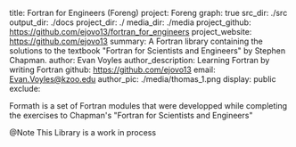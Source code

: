 title: Fortran for Engineers (Foreng)
project: Foreng
graph: true
src_dir: ./src
output_dir: ./docs
project_dir: ./
media_dir: ./media
project_github: https://github.com/ejovo13/fortran_for_engineers
project_website: https://github.com/ejovo13
summary: A Fortran library containing the solutions to the textbook "Fortran for Scientists and Engineers" by Stephen Chapman.
author: Evan Voyles
author_description: Learning Fortran by writing Fortran
github: https://github.com/ejovo13 
email: Evan.Voyles@kzoo.edu
author_pic: ./media/thomas_1.png
display: public
exclude: 

Formath is a set of Fortran modules that were developped while completing the exercises to Chapman's "Fortran for Scientists and Engineers"

@Note This Library is a work in process